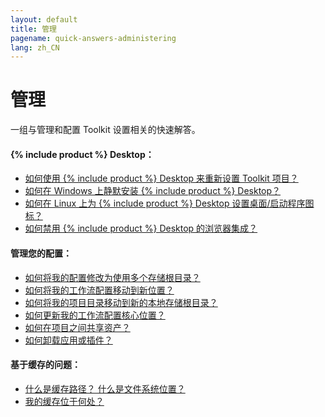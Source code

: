 ```yaml
---
layout: default
title: 管理
pagename: quick-answers-administering
lang: zh_CN
---
```


管理
=====

一组与管理和配置 Toolkit 设置相关的快速解答。

#### {% include product %} Desktop：
- [如何使用 {% include product %} Desktop 来重新设置 Toolkit 项目？](./administering/resetup-project-with-sg-desktop.md)
- [如何在 Windows 上静默安装 {% include product %} Desktop？](./administering/install-desktop-silent.md)
- [如何在 Linux 上为 {% include product %} Desktop 设置桌面/启动程序图标？](./administering/create-shotgun-desktop-shortcut.md)
- [如何禁用 {% include product %} Desktop 的浏览器集成？](./administering/disable-browser-integration.md)

#### 管理您的配置：

- [如何将我的配置修改为使用多个存储根目录？](./administering/convert-from-single-root-to-multi.md)
- [如何将我的工作流配置移动到新位置？](./administering/move-configuration-location.md)
- [如何将我的项目目录移动到新的本地存储根目录？](./administering/move-project-directories.md)
- [如何更新我的工作流配置核心位置？](./administering/update-configuration-core-locations.md)
- [如何在项目之间共享资产？](./administering/share-assets-between-projects.md)
- [如何卸载应用或插件？](./administering/uninstalling-an-app-or-engine.md)

#### 基于缓存的问题：

- [什么是缓存路径？ 什么是文件系统位置？](./administering/what-is-path-cache.md)
- [我的缓存位于何处？](./administering/where-is-my-cache.md)
